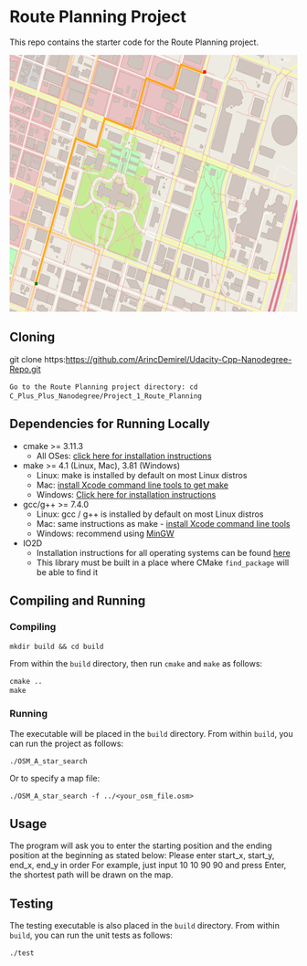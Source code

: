 # Route Planning Project

This repo contains the starter code for the Route Planning project.

<img src="map.png" width="600" height="450" />

## Cloning

git clone https:https://github.com/ArincDemirel/Udacity-Cpp-Nanodegree-Repo.git
```
Go to the Route Planning project directory: cd C_Plus_Plus_Nanodegree/Project_1_Route_Planning
```

## Dependencies for Running Locally
* cmake >= 3.11.3
  * All OSes: [click here for installation instructions](https://cmake.org/install/)
* make >= 4.1 (Linux, Mac), 3.81 (Windows)
  * Linux: make is installed by default on most Linux distros
  * Mac: [install Xcode command line tools to get make](https://developer.apple.com/xcode/features/)
  * Windows: [Click here for installation instructions](http://gnuwin32.sourceforge.net/packages/make.htm)
* gcc/g++ >= 7.4.0
  * Linux: gcc / g++ is installed by default on most Linux distros
  * Mac: same instructions as make - [install Xcode command line tools](https://developer.apple.com/xcode/features/)
  * Windows: recommend using [MinGW](http://www.mingw.org/)
* IO2D
  * Installation instructions for all operating systems can be found [here](https://github.com/cpp-io2d/P0267_RefImpl/blob/master/BUILDING.md)
  * This library must be built in a place where CMake `find_package` will be able to find it
 

## Compiling and Running

### Compiling
```
mkdir build && cd build
```
From within the `build` directory, then run `cmake` and `make` as follows:
```
cmake ..
make
```

### Running

The executable will be placed in the `build` directory. From within `build`, you can run the project as follows:
```
./OSM_A_star_search
```
Or to specify a map file:
```
./OSM_A_star_search -f ../<your_osm_file.osm>
```


## Usage

The program will ask you to enter the starting position and the ending position at the beginning as stated below:
Please enter start_x, start_y, end_x, end_y in order
For example, just input 10 10 90 90 and press Enter, the shortest path will be drawn on the map.

## Testing

The testing executable is also placed in the `build` directory. From within `build`, you can run the unit tests as follows:
```
./test
```

